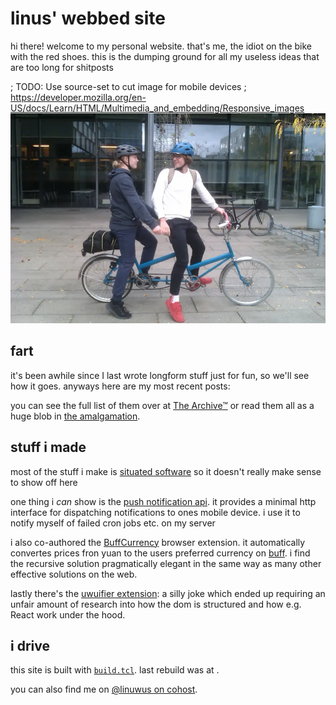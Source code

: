# linus' webbed site

hi there!
welcome to my personal website.
that's me, the idiot on the bike with the red shoes.
this is the dumping ground for all my useless ideas
that are too long for shitposts

; TODO: Use source-set to cut image for mobile devices
; https://developer.mozilla.org/en-US/docs/Learn/HTML/Multimedia_and_embedding/Responsive_images
![Two idiots on a tandem bike](/assets/images/bike.webp)

## fart

it's been awhile since I last wrote longform stuff just for fun,
so we'll see how it goes.
anyways here are my <? emit [set n 3] ?> most recent posts:

<!--
<?
    emitln <ul>
	# NOTE: Should mostly match pages/archive.md
	foreach post [lrange $param(index) 0 [expr $n - 1]] {
		lassign $post path title id created updated
		set link [string map {.md .html} $path]
		emitln "<li><a href=\"[escape_html $link]\">[escape_html $title]</a></li>"
	}
    emitln </ul>
?>-->

you can see the full list of them over at [The Archive&trade;](/archive.html)
or read them all as a huge blob in [the amalgamation](/amalgamation.html).

## stuff i made

most of the stuff i make is [situated software] so it doesn't really make sense to show off here

[situated software]: https://gwern.net/doc/technology/2004-03-30-shirky-situatedsoftware.html

one thing i *can* show is the [push notification api][pna].
it provides a minimal http interface for dispatching notifications to ones mobile device.
i use it to notify myself of failed cron jobs etc. on my server

[pna]: http://notifications.linus.onl/

i also co-authored the [BuffCurrency] browser extension.
it automatically convertes prices fron yuan to the users preferred currency on [buff].
i find the recursive solution pragmatically elegant
in the same way as many other effective solutions on the web.

[BuffCurrency]: https://github.com/realwakils/buffcurrency
[buff]: https://buff.163.com/

lastly there's the [uwuifier extension][uwu]: a silly joke
which ended up requiring an unfair amount of research into
how the dom is structured and how e.g. React work under the hood.

[uwu]: https://github.com/linnnus/uwu

## i drive

this site is built with [`build.tcl`](https://github.com/linnnus/linus.onl).
last rebuild was at <? emit [clock format [clock seconds] -format {%H:%M on %d/%m/%Y}] ?>.

you can also find me on [@linuwus on cohost][cohost].

[cohost]: https://cohost.org/linuwus
